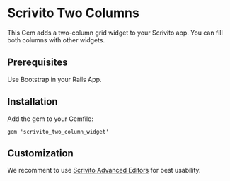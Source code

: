 # Scrivito Two Columns

This Gem adds a two-column grid widget to your Scrivito app. You can fill both columns with other widgets.

## Prerequisites

Use Bootstrap in your Rails App.

## Installation

Add the gem to your Gemfile:

    gem 'scrivito_two_column_widget'

## Customization

We recomment to use [Scrivito Advanced Editors](https://github.com/Scrivito/scrivito_advanced_editors) for best usability.